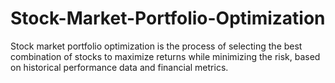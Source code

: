 # Stock-Market-Portfolio-Optimization
Stock market portfolio optimization is the process of selecting the best combination of stocks to maximize returns while minimizing the risk, based on historical performance data and financial metrics.
